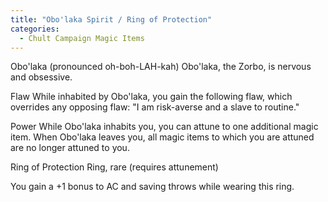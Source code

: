 ```yaml
---
title: "Obo'laka Spirit / Ring of Protection"
categories:
  - Chult Campaign Magic Items
---
```

Obo'laka
(pronounced oh-boh-LAH-kah)
Obo'laka, the Zorbo, is nervous and obsessive.

Flaw
While inhabited by Obo'laka, you gain the following flaw, which overrides any opposing flaw: "I am risk-averse and a slave to routine."

Power
While Obo'laka inhabits you, you can attune to one additional magic item. When Obo'laka leaves you, all magic items to which you are attuned are no longer attuned to you.

Ring of Protection
Ring, rare (requires attunement)

You gain a +1 bonus to AC and saving throws while wearing this ring.


